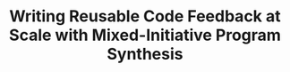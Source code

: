 ---
id: mixed-initiative
title: Writing Reusable Code Feedback at Scale with Mixed-Initiative Program Synthesis
authors: Andrew Head, Elena Glassman, Gustavo Soares, **Ryo Suzuki**, Lucas Figueredo,
  Loris D’Antoni, Bjoern Hartmann
image: las2017.png
conference:
  name: L@S
  url: http://learningatscale.acm.org/las2017
pdf: las-2017-mixed.pdf
acm-dl: http://dl.acm.org/citation.cfm?id=3051467

---